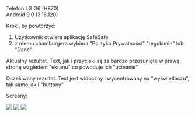 Telefon LG G6 (H870)  
Android 9.0 (3.18.120)  

Kroki, by powtórzyć:  

1. Użytkownik otwiera aplikację SafeSafe  
2. z memu chamburgera wybiera "Polityka Prywatności" "regulamin" lub "Dane"  

Aktualny rezultat.
Text, jak i przyciski są za bardzo przesunięte w prawą stronę wzgledem "ekranu" co powoduje ich "ucinanie"

Oczekiwany rezultat.
Text jest widoczny i wycentrowany na "wyświetlaczu", tak samo jak i "buttony"  

Screeny:  

<img src="img/">  
<img src="img/">  
<img src="img/">  
